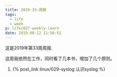 ```yaml
---
title: 2019-33-周报
tags:
  - life
  - week
p: life/027-weekly-learn
date: 2019-08-12 11:56:51
---
```


这是2019年第33周周报.

这周我依然在工作，同时看了几本书，增加了几个原则。

1. {% post_link linux/029-syslog 认识syslog %}



